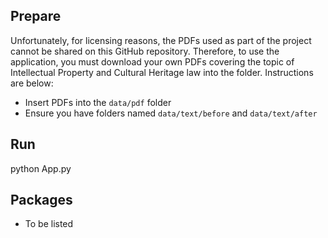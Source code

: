 ## Prepare

Unfortunately, for licensing reasons, the PDFs used as part of the project cannot be shared on this GitHub repository. Therefore, to use the application, you must download your own PDFs covering the topic of Intellectual Property and Cultural Heritage law into the folder. Instructions are below:

* Insert PDFs into the `data/pdf` folder
* Ensure you have folders named `data/text/before` and `data/text/after`

## Run
python App.py

## Packages
* To be listed
